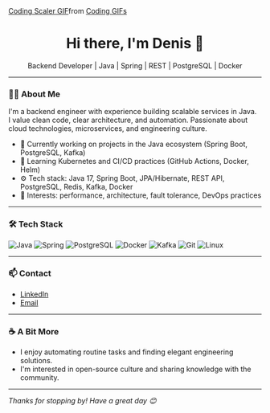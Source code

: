 <div class="tenor-gif-embed" data-postid="24991476" data-share-method="host" data-aspect-ratio="1" data-width="100%"><a href="https://tenor.com/view/coding-scaler-create-impact-monkey-programmer-gif-24991476">Coding Scaler GIF</a>from <a href="https://tenor.com/search/coding-gifs">Coding GIFs</a></div> <script type="text/javascript" async src="https://tenor.com/embed.js"></script>
<h1 align="center">Hi there, I'm Denis 👋</h1>
<p align="center">
  Backend Developer | Java | Spring | REST | PostgreSQL | Docker
</p>

---

### 👨‍💻 About Me

I'm a backend engineer with experience building scalable services in Java.  
I value clean code, clear architecture, and automation. Passionate about cloud technologies, microservices, and engineering culture.

- 🔭 Currently working on projects in the Java ecosystem (Spring Boot, PostgreSQL, Kafka)
- 🌱 Learning Kubernetes and CI/CD practices (GitHub Actions, Docker, Helm)
- ⚙️ Tech stack: Java 17, Spring Boot, JPA/Hibernate, REST API, PostgreSQL, Redis, Kafka, Docker
- 🧠 Interests: performance, architecture, fault tolerance, DevOps practices

---

### 🛠 Tech Stack

![Java](https://img.shields.io/badge/-Java-007396?logo=java&logoColor=white&style=for-the-badge)
![Spring](https://img.shields.io/badge/-Spring-6DB33F?logo=spring&logoColor=white&style=for-the-badge)
![PostgreSQL](https://img.shields.io/badge/-PostgreSQL-336791?logo=postgresql&logoColor=white&style=for-the-badge)
![Docker](https://img.shields.io/badge/-Docker-2496ED?logo=docker&logoColor=white&style=for-the-badge)
![Kafka](https://img.shields.io/badge/-Kafka-231F20?logo=apachekafka&logoColor=white&style=for-the-badge)
![Git](https://img.shields.io/badge/-Git-F05032?logo=git&logoColor=white&style=for-the-badge)
![Linux](https://img.shields.io/badge/-Linux-FCC624?logo=linux&logoColor=black&style=for-the-badge)

---

### 📫 Contact

- [LinkedIn](https://www.linkedin.com/in/denis-zajtsev)
- [Email](mailto:zajtsevcareer@gmail.com)

---

### ☕ A Bit More

- I enjoy automating routine tasks and finding elegant engineering solutions.
- I'm interested in open-source culture and sharing knowledge with the community.

---

_Thanks for stopping by! Have a great day 😊_
